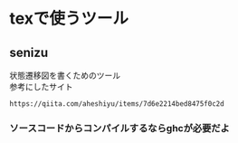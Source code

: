 # texで使うツール

## senizu
状態遷移図を書くためのツール<br>
参考にしたサイト
~~~
https://qiita.com/aheshiyu/items/7d6e2214bed8475f0c2d
~~~
### ソースコードからコンパイルするならghcが必要だよ
